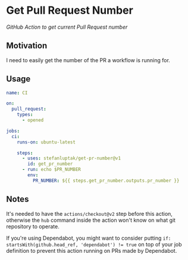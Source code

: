 # Get Pull Request Number

_GitHub Action to get current Pull Request number_

## Motivation

I need to easily get the number of the PR a workflow is running for.

## Usage

```yaml
name: CI

on:
  pull_request:
    types:
      - opened

jobs:
  ci:
    runs-on: ubuntu-latest

    steps:
      - uses: stefanluptak/get-pr-number@v1
        id: get_pr_number
      - run: echo $PR_NUMBER
        env:
          PR_NUMBER: ${{ steps.get_pr_number.outputs.pr_number }}
```

## Notes

It's needed to have the `actions/checkout@v2` step before this action, otherwise the `hub` command inside the action won't know on what git repository to operate.

If you're using Dependabot, you might want to consider putting `if: startsWith(github.head_ref, 'dependabot') != true` on top of your job definition to prevent this action running on PRs made by Dependabot.